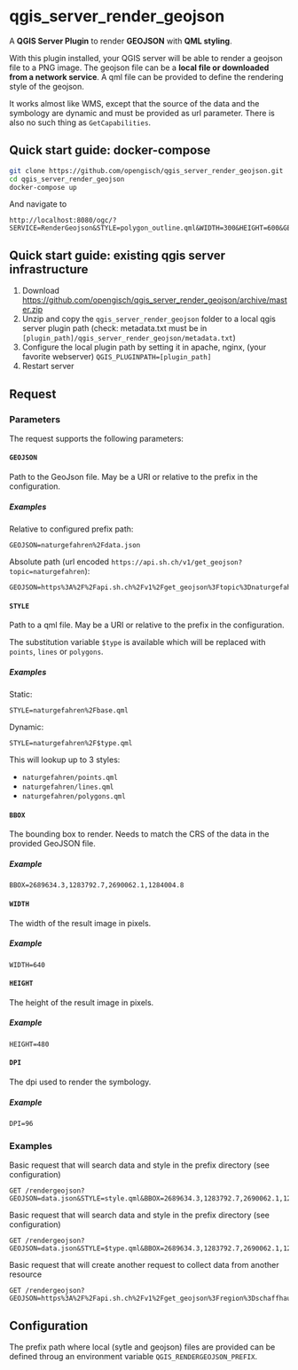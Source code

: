 # qgis_server_render_geojson

A **QGIS Server Plugin** to render **GEOJSON** with **QML styling**.

With this plugin installed, your QGIS server will be able to render a geojson file to a PNG image. The geojson file can be a **local file or downloaded from a network service**. A qml file can be provided to define the rendering style of the geojson.

It works almost like WMS, except that the source of the data and the symbology are dynamic and must be provided as url parameter. There is also no such thing as `GetCapabilities`.

## Quick start guide: docker-compose

```sh
git clone https://github.com/opengisch/qgis_server_render_geojson.git
cd qgis_server_render_geojson
docker-compose up
```

And navigate to

```
http://localhost:8080/ogc/?SERVICE=RenderGeojson&STYLE=polygon_outline.qml&WIDTH=300&HEIGHT=600&GEOJSON=polygon.geojson&BBOX=2689574,1283976,2689673,1284099
```

## Quick start guide: existing qgis server infrastructure

1. Download https://github.com/opengisch/qgis_server_render_geojson/archive/master.zip
2. Unzip and copy the `qgis_server_render_geojson` folder to a local qgis server plugin path (check: metadata.txt must be in `[plugin_path]/qgis_server_render_geojson/metadata.txt`)
3. Configure the local plugin path by setting it in apache, nginx, (your favorite webserver) `QGIS_PLUGINPATH=[plugin_path]`
4. Restart server

## Request

### Parameters
The request supports the following parameters:

#### `GEOJSON`

Path to the GeoJson file. May be a URI or relative to the prefix in the configuration.

##### Examples

Relative to configured prefix path:

```
GEOJSON=naturgefahren%2Fdata.json
```

Absolute path (url encoded `https://api.sh.ch/v1/get_geojson?topic=naturgefahren`):

```
GEOJSON=https%3A%2F%2Fapi.sh.ch%2Fv1%2Fget_geojson%3Ftopic%3Dnaturgefahren
```


#### `STYLE`

Path to a qml file. May be a URI or relative to the prefix in the configuration.

The substitution variable `$type` is available which will be replaced with `points`, `lines` or `polygons`.

##### Examples

Static:

```
STYLE=naturgefahren%2Fbase.qml
```

Dynamic:

```
STYLE=naturgefahren%2F$type.qml
```

This will lookup up to 3 styles:

 - `naturgefahren/points.qml`
 - `naturgefahren/lines.qml`
 - `naturgefahren/polygons.qml`

#### `BBOX`

The bounding box to render. Needs to match the CRS of the data in the provided GeoJSON file.

##### Example

```
BBOX=2689634.3,1283792.7,2690062.1,1284004.8
```

#### `WIDTH`

The width of the result image in pixels.

##### Example

```
WIDTH=640
```

#### `HEIGHT`

The height of the result image in pixels.

##### Example

```
HEIGHT=480
```

#### `DPI`

The dpi used to render the symbology.

##### Example

```
DPI=96
```

### Examples

Basic request that will search data and style in the prefix directory (see configuration)

```
GET /rendergeojson?GEOJSON=data.json&STYLE=style.qml&BBOX=2689634.3,1283792.7,2690062.1,1284004.8&WIDTH=606&HEIGHT=300&DPI=96
```

Basic request that will search data and style in the prefix directory (see configuration)

```
GET /rendergeojson?GEOJSON=data.json&STYLE=$type.qml&BBOX=2689634.3,1283792.7,2690062.1,1284004.8&WIDTH=606&HEIGHT=300&DPI=96
```

Basic request that will create another request to collect data from another resource

```
GET /rendergeojson?GEOJSON=https%3A%2F%2Fapi.sh.ch%2Fv1%2Fget_geojson%3Fregion%3Dschaffhausen&STYLE=https%3A%2F%2Fapi.sh.ch%2Fstyle%3Fnaturgefahren.qml%26type%3F$type&BBOX=2689634.3,1283792.7,2690062.1,1284004.8&WIDTH=606&HEIGHT=300&DPI=96
```

## Configuration

The prefix path where local (sytle and geojson) files are provided can be defined throug an environment variable `QGIS_RENDERGEOJSON_PREFIX`.
